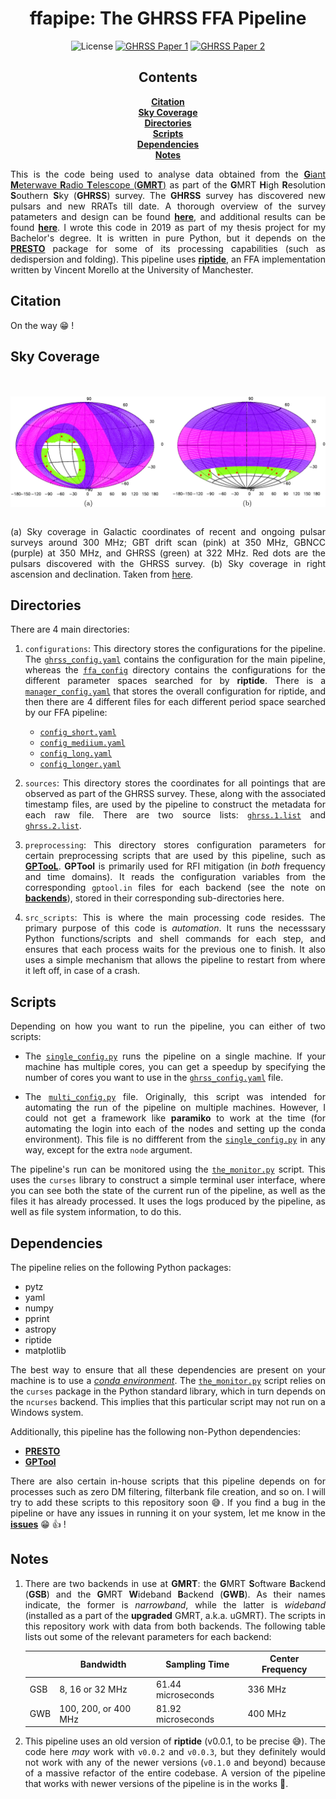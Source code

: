 <div align="center">

# ffapipe: The GHRSS FFA Pipeline

![License][license]
[![GHRSS Paper 1][ghrss-1-badge]][ghrss-1]
[![GHRSS Paper 2][ghrss-2-badge]][ghrss-2]

## Contents

[**Citation**](#citation)<br/>
[**Sky Coverage**](#sky-coverage)<br/>
[**Directories**](#directories)<br/>
[**Scripts**](#scripts)<br/>
[**Dependencies**](#dependencies)<br/>
[**Notes**](#notes)<br/>

</div>

<div align="justify">

This is the code being used to analyse data obtained from the [**G**iant **M**eterwave **R**adio **T**elescope (**GMRT**)][gmrt] as part of the **G**MRT **H**igh **R**esolution **S**outhern **S**ky (**GHRSS**) survey. The **GHRSS** survey has discovered <NEWPSRS> new pulsars and <NEWRRATS> new RRATs till date. A thorough overview of the survey patameters and design can be found [**here**][ghrss-1], and additional results can be found [**here**][ghrss-2]. I wrote this code in 2019 as part of my thesis project for my Bachelor's degree. It is written in pure Python, but it depends on the [**PRESTO**][presto] package for some of its processing capabilities (such as dedispersion and folding). This pipeline uses [**riptide**][riptide], an FFA implementation written by Vincent Morello at the University of Manchester.

## Citation

On the way 😁 !

## Sky Coverage

<br/><br/>
<img
    src="skycov.jpg"
    alt="Sky Coverage"
    align="center"
/>
<br/><br/>

(a) Sky coverage in Galactic coordinates of recent and ongoing pulsar surveys around 300 MHz; GBT drift scan (pink) at 350 MHz, GBNCC (purple) at 350 MHz, and GHRSS (green) at 322 MHz. Red dots are the pulsars discovered with the GHRSS survey. (b) Sky coverage in right ascension and declination. Taken from [here][ghrss-1].

## Directories

There are 4 main directories:

1. `configurations`: This directory stores the configurations for the pipeline. The [`ghrss_config.yaml`](./configurations/ghrss_config.yaml) contains the configuration for the main pipeline, whereas the [`ffa_config`](../configurations/ffa_config) directory contains the configurations for the different parameter spaces searched for by **riptide**. There is a [`manager_config.yaml`](./configurations/ffa_config/manager_config.yaml) that stores the overall configuration for riptide, and then there are 4 different files for each different period space searched by our FFA pipeline:

    * [`config_short.yaml`](./configurations/ffa_config/config_short.yaml)
    * [`config_mediium.yaml`](./configurations/ffa_config/config_medium.yaml)
    * [`config_long.yaml`](./configurations/ffa_config/config_long.yaml)
    * [`config_longer.yaml`](./configurations/ffa_config/config_longer.yaml)

2. `sources`: This directory stores the coordinates for all pointings that are observed as part of the GHRSS survey. These, along with the associated timestamp files, are used by the pipeline to construct the metadata for each raw file. There are two source lists: [`ghrss.1.list`](./sources/ghrss.1.list) and [`ghrss.2.list`](./sources/ghrss.2.list).

3. `preprocessing`: This directory stores configuration parameters for certain preprocessing scripts that are used by this pipeline, such as [**GPTooL**][gptool]. **GPTool** is primarily used for RFI mitigation (in *both* frequency and time domains). It reads the configuration variables from the corresponding `gptool.in` files for each backend (see the note on [**backends**](#notes)), stored in their corresponding sub-directories here.

4. `src_scripts`: This is where the main processing code resides. The primary purpose of this code is *automation*. It runs the necesssary Python functions/scripts and shell commands for each step, and ensures that each process waits for the previous one to finish. It also uses a simple mechanism that allows the pipeline to restart from where it left off, in case of a crash.

## Scripts

Depending on how you want to run the pipeline, you can either of two scripts:

* The [`single_config.py`](./single_config.py) runs the pipeline on a single machine. If your machine has multiple cores, you can get a speedup by specifying the number of cores you want to use in the [`ghrss_config.yaml`](./configurations/ghrss_config.yaml) file.

* The [`multi_config.py`](./multi_config.py) file. Originally, this script was intended for automating the run of the pipeline on multiple machines. However, I could not get a framework like **paramiko** to work at the time (for automating the login into each of the nodes and setting up the conda environment). This file is no diffferent from the [`single_config.py`](./single_config.py) in any way, except for the extra `node` argument.

The pipeline's run can be monitored using the [`the_monitor.py`](./the_monitor.py) script. This uses the `curses` library to construct a simple terminal user interface, where you can see both the state of the current run of the pipeline, as well as the files it has already processed. It uses the logs produced by the pipeline, as well as file system information, to do this.

## Dependencies

The pipeline relies on the following Python packages:

* pytz
* yaml
* numpy
* pprint
* astropy
* riptide
* matplotlib

The best way to ensure that all these dependencies are present on your machine is to use a [*conda environment*][conda]. The [`the_monitor.py`](./the_monitor.py) script relies on the `curses` package in the Python standard library, which in turn depends on the `ncurses` backend. This implies that this particular script may not run on a Windows system.

Additionally, this pipeline has the following non-Python dependencies:

* [**PRESTO**][presto]
* [**GPTool**][gptool]

There are also certain in-house scripts that this pipeline depends on for processes such as zero DM filtering, filterbank file creation, and so on. I will try to add these scripts to this repository soon 😅. If you find a bug in the pipeline or have any issues in running it on your system, let me know in the [**issues**][issues] 😁 👍 !

## Notes

1. There are two backends in use at **GMRT**: the **G**MRT **S**oftware **B**ackend (**GSB**) and the **G**MRT **W**ideband **B**ackend (**GWB**). As their names indicate, the former is *narrowband*, while the latter is *wideband* (installed as a part of the **upgraded** GMRT, a.k.a. uGMRT). The scripts in this repository work with data from both backends. The following table lists out some of the relevant parameters for each backend:

    <div align="center">

    |     |       Bandwidth      |    Sampling Time   | Center Frequency |
    | --- | -------------------- | ------------------ | ---------------- |
    | GSB |   8, 16 or 32 MHz    | 61.44 microseconds |     336 MHz      |
    | GWB | 100, 200, or 400 MHz | 81.92 microseconds |     400 MHz      |

    </div>

2. This pipeline uses an old version of **riptide** (v0.0.1, to be precise 😅). The code here *may* work with `v0.0.2` and `v0.0.3`, but they definitely would not work with any of the newer versions (`v0.1.0` and beyond) because of a massive refactor of the entire codebase. A version of the pipeline that works with newer versions of the pipeline is in the works 🔨.

</div>

[cite]: https://todo.fixme
[cite-badge]: https://todo.fixme
[gmrt]: http://gmrt.ncra.tifr.res.in
[conda]: https://docs.conda.io/en/latest
[ghrss-1]: https://arxiv.org/abs/1509.07177
[ghrss-2]: https://arxiv.org/abs/1906.09574
[presto]: https://github.com/scottransom/presto
[riptide]: https://github.com/v-morello/riptide
[gptool]: https://github.com/chowdhuryaditya/gptool
[issues]: https://github.com/astrogewgaw/ghrss-ffa/issues
[license]: https://img.shields.io/github/license/astrogewgaw/ghrss-ffa?style=for-the-badge
[ghrss-1-badge]: https://img.shields.io/badge/arXiv-1509.07177-B31B1B.svg?style=for-the-badge
[ghrss-2-badge]: https://img.shields.io/badge/arXiv-1906.09574-B31B1B.svg?style=for-the-badge
